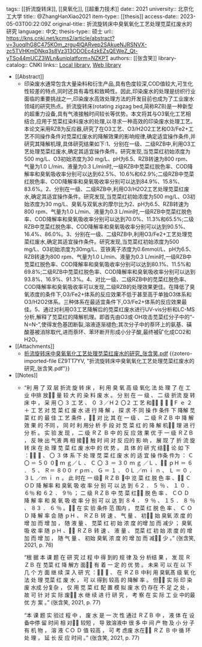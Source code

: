 tags:: [[折流旋转床]], [[臭氧化]], [[超重力技术]]
date:: 2021
university:: 北京化工大学
title:: @ZhangHanXiao2021
item-type:: [[thesis]]
access-date:: 2023-05-03T00:22:09Z
original-title:: 折流旋转床中臭氧氧化工艺处理苋菜红废水的研究
language:: 中文;
thesis-type:: 硕士
url:: https://kns.cnki.net/kcms2/article/abstract?v=3uoqIhG8C475KOm_zrgu4lQARvep2SAkueNJRSNVX-zc5TVHKmDNkq3s8Vz313ODOEc4zkEZsQEWeZ_Qt-yTSo44mUCZ3WLn&uniplatform=NZKPT
authors:: [[张含笑]]
library-catalog:: CNKI
links:: [Local library](zotero://select/library/items/DD3F5I3I), [Web library](https://www.zotero.org/users/11618477/items/DD3F5I3I)

- [[Abstract]]
	- 印染废水通常包含大量染料和衍生产品,具有色度较深,COD值较大,可生化性较差的特点,同时还具有毒性和致畸性。因此,印染废水的处理是纺织行业面临的重要挑战之一,印染废水高效处理方法的开发目前也成为了工业废水领域的研究热点。折流旋转床(rotating zigzag bed,简称RZB)是一种新型的超重力设备,具有气液接触时间较长等优势。本文将其与O3氧化工艺相结合,应用于苋菜红染料废水的处理,以寻求一种高效的印染废水处理工艺。本论文采用RZB为反应器,研究了在O3工艺、O3/H2O2工艺和O3/Fe2+工艺不同操作条件对苋菜红废水的降解效果的影响规律,确定适宜操作条件,并研究其降解机理,具体研究结果如下:1、分别在一级、二级RZB中,利用O3工艺处理苋菜红废水,确定其适宜操作条件。研究发现,当苋菜红初始浓度为500 mg/L、O3初始浓度为30 mg/L、pH为6.5、RZB转速为800 rpm、气量为1.0 L/min、液量为0.3 L/min时,一级RZB中苋菜红脱色率、COD降解率和臭氧吸收率分别可以达到62.5%、10.6%和62.9%;二级RZB中苋菜红脱色率、COD降解率和臭氧吸收率分别可以达到84.9%、15.8%、83.6%。2、分别在一级、二级RZB中,利用O3/H2O2工艺处理苋菜红废水,确定其适宜操作条件。研究发现,当苋菜红初始浓度为500 mg/L、O3初始浓度为30 mg/L、臭氧与双氧水的摩尔比为2、pH为6.5、RZB转速为800 rpm、气量为1.0 L/min、液量为0.3 L/min时,一级RZB中苋菜红脱色率、COD降解率和臭氧吸收率分别可以达到70.0%、11.3%和65.5%;二级RZB中苋菜红脱色率、COD降解率和臭氧吸收率分别可以达到90.5%、16.4%、86.0%。3、分别在一级、二级RZB中,利用O3/Fe2+工艺处理苋菜红废水,确定其适宜操作条件。研究发现,当苋菜红初始浓度为500 mg/L、O3初始浓度为30mg/L、亚铁离子浓度为0.6mmol/L、pH为6.5、RZB转速为800 rpm、气量为1.0 L/min、液量为0.3 L/min时,一级RZB中苋菜红脱色率、COD降解率和臭氧吸收率分别可以达到80.1%、11.5%和69.8%;二级RZB中苋菜红脱色率、COD降解率和臭氧吸收率分别可以达到93.8%、16.9%、91.3%。4、对比一级、二级RZB中的苋菜红脱色率、COD降解率和臭氧吸收率可以发现,二级RZB的处理效果更佳。在降低了臭氧浓度的条件下,O3/Fe2+体系的反应效果不低于甚至高于单独O3体系和O3/H2O2体系。三种体系在最适宜条件下,O3/Fe2+体系的反应效果最佳。5、通过对利用O3工艺降解后的苋菜红废水进行UV-vis分析和LC-MS分析,解释了苋菜红的降解机理。即首先由O3或·OH攻击苋菜红分子中的“-N=N-”,使得发色基团断裂,溶液逐渐褪色;其次分子中的萘环上的氨基、磺酸基被消除取代,进而萘环、苯环断开形成小分子酸,最终被矿化成CO2和H2O。
- [[Attachments]]
	- [折流旋转床中臭氧氧化工艺处理苋菜红废水的研究_张含笑.pdf](zotero://select/library/items/EZ9TT7YV) {{zotero-imported-file EZ9TT7YV, "折流旋转床中臭氧氧化工艺处理苋菜红废水的研究_张含笑.pdf"}}
- [[Notes]]
	- “利 用 了 双 层 折流 旋 转 床 ， 利 用 臭 氧 高 级 氧化 法 处 理 了 在 工 业 中排 放 量 较 大 的 染 料 废 水 。 分 别 在 一 级 、 二 级 折流 旋 转床 中 ， 采 用 〇 ３ 工 艺 、 ０ ３／Ｈ２ 〇２ 工 艺 和 ０ ３ ／Ｆ ｅ ２＋ 工 艺 对 苋 菜 红 废 水 进 行 降 解 ， 探 求 不 同 操 作 条件 下 降解 苋菜 红 的 最 佳 工 艺 条件 ， 对 比 其 在 一 级 、 二 级 ＲＺＢ 中 降 解 效 果 的 不同 ， 同 时 利 用分 析 手 段 对 苋 菜 红 的 降 解 机 理 进 行 分 析 。 实 验 发 现 ， 二 级 ＲＺ Ｂ 中 的 反 应 效 果 优 于 一 级 ＲＺＢ ， 反 映 出 气液 两 相 接 触 时 间 对 反 应的 影 响 ， 展 现 了 折 流 旋转 床 在 处 理 苋 菜 红 废 水中 的 优 势 。 具 体 的 研 宄 结 论 如 下 ： １ 、 〇 ３ 体 系 下 处 理 苋 菜 红 废 水 的 适 宜 操 作条 件为 ： Ｃ 〇 ＝ ５０ ０ ｍ ｇ／Ｌ 、 Ｃ 〇 ３ ＝ ３０ ｍ ｇ ／Ｌ 、 ｐＨ ＝ ６ ． ５ 、 Ｒ＝ ８００ ｒｐｍ 、 Ｇ ＝ １ ． ０Ｌ ／ｍ ｉ ｎ 、 Ｌ ＝ ０ ． ３Ｌ ／ｍ ｉ ｎ 。 此 时在 一 级 ＲＺＢ 中 览 菜 红 脱 色 率 、 Ｃ ＯＤ 降 解率 和 臭氧 吸 收 率 分 别 可 以 达 到 ６２ ． ５ ％ 、 １ ０ ． ６％ 和 ６２ ． ９％ ； 二 级 ＲＺＢ 中 苋 菜 红 脱 色 率 、 ＣＯ Ｄ 降 解 率 和 臭 氧 吸 收 率 分 别 可 以 达 到 ８４ ． ９ ％ 、 １５ ． ８ ％ 、 ８３ ． ６ ％ 。 在 实 验 条件 范 围内 ， 苋菜 红 脱 色 率 、 Ｃ ＯＤ 降 解 率 会 随 ｐＨ 、 ＲＺＢ 转 速 、 气 量 、 初 始 臭氧 浓 度 的 增 加 而 增 加 ， 随 液 量 、 苋菜 红 初 始 浓 度 的增 加 而 减少 ； 臭氧 吸 收 率 随 ｐＨ 、 ＲＺＢ 转 速 、 液 量 、 苋菜 红 初 始 浓 度 的 增 加 而 增 加 ， 随 气 量 、 初始 臭氧 浓 度 的 增 加 而 减 少 。” (张含笑, 2021, p. 76)
	  
	  “根 据 本 课 题 在 研 究 过 程 中 得 到的 规 律 及 分 析结 果 ， 发 现 ＲＺＢ 在 苋菜 红 降 解方 面 有 着 一 定 的 优 势 。 未来 可 以 在 以 下 几 个 方 面 继 续 深 入 研 宄 ： １ 、 在 ＲＺＢ 中利 用 臭氧髙 级 氧 化 法 处 理 苋菜 红 废 水 ， 可 以 得到 较高 的 降解 率 。 但 实 际 印 染 废 水成 分复杂 ， 仅 用 苋 菜 红 配 置 模 拟 废 水 仍 存在 不 足 之 处 ， 故 可 针 对 实 际 废 水 继 续 进 行 研 究 ， 考 察 在 实 际 工 业 中的最 优 方 案 。” (张含笑, 2021, p. 77)
	  
	  “本 课 题 实 验过 程 中 ， 废 水 是 一 次 性 通过 ＲＺＢ 中 ， 液 体 在 设 备中停 留 时间 相 对 较短 ， 导 致溶液中 很 多 中 间 产 物 及 小 分 子 有 机 物 ， 溶 液 ＣＯ Ｄ 值 较高 ， 可 考 虑废 水在 ＲＺ Ｂ 中 循 环 处 理 ， 延 长 反 应 时间 。” (张含笑, 2021, p. 77)